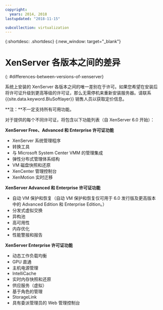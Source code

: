 ```yaml
---
copyright:
  years: 2014, 2018
lastupdated: "2018-11-15"

subcollection: virtualization
---
```

{:shortdesc: .shortdesc}
{:new_window: target="_blank"}

# XenServer 各版本之间的差异
{: #differences-between-versions-of-xenserver}

系统上安装的 XenServer 各版本之间的唯一差别在于许可。如果您希望在安装后将许可证升级到更高等级的许可证，那么无需停机来重新安装服务器。请联系 {{site.data.keyword.BluSoftlayer}} 销售人员以获取定价信息。

**注：**不一定支持所有可用功能。

对于提供的每个不同许可证，将包含以下功能列表（自 XenServer 6.0 开始）：

**XenServer Free、Advanced 和 Enterprise 许可证功能**

- XenServer 系统管理程序
- 转换工具       
- 与 Microsoft System Center VMM 的管理集成       
- 弹性分布式管理体系结构       
- VM 磁盘快照和还原       
- XenCenter 管理控制台       
- XenMotion 实时迁移   

**XenServer Advanced 和 Enterprise 许可证功能**

- 自动 VM 保护和恢复（自动 VM 保护和恢复仅可用于 6.0 发行版及更高版本中的 Advanced Edition 和 Enterprise Edition。）
- 分发式虚拟交换
- 异构池
- 高可用性
- 内存优化
- 性能警报和报告  

**XenServer Enterprise 许可证功能**

- 动态工作负载均衡       
- GPU 直通       
- 主机电源管理       
- IntelliCache         
- 实时内存快照和还原       
- 供应服务（虚拟）       
- 基于角色的管理
- StorageLink
- 具有委派管理员的 Web 管理控制台
